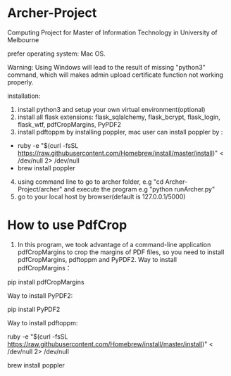 # Archer-Project
Computing Project for Master of Information Technology in University of Melbourne

prefer operating system: Mac OS.

Warning: Using Windows will lead to the result of missing "python3" command, which will makes admin upload certificate function not working properly.

installation:
1. install python3 and setup your own virtual environment(optional)
2. install all flask extensions: flask_sqlalchemy, flask_bcrypt, flask_login, flask_wtf, pdfCropMargins, PyPDF2
3. install pdftoppm by installing poppler, mac user can install poppler by :
  - ruby -e "$(curl -fsSL https://raw.githubusercontent.com/Homebrew/install/master/install)" < /dev/null 2> /dev/null
  - brew install poppler
 
4. using command line to go to archer folder, e.g "cd Archer-Project/archer" and execute the program e.g "python runArcher.py"
5. go to your local host by browser(default is 127.0.0.1/5000)



# How to use PdfCrop
1. In this program, we took advantage of a command-line application pdfCropMargins to crop the margins of PDF files, so you need to install pdfCropMargins, pdftoppm and PyPDF2.
Way to install pdfCropMargins：

pip install pdfCropMargins

Way to install PyPDF2:

pip install PyPDF2

Way to install pdftoppm:

ruby -e "$(curl -fsSL https://raw.githubusercontent.com/Homebrew/install/master/install)" < /dev/null 2> /dev/null

brew install poppler

